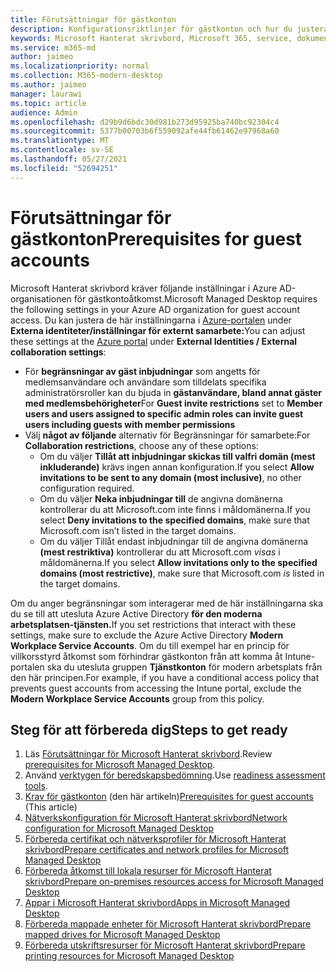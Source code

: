 ```yaml
---
title: Förutsättningar för gästkonton
description: Konfigurationsriktlinjer för gästkonton och hur du justerar dem
keywords: Microsoft Hanterat skrivbord, Microsoft 365, service, dokumentation
ms.service: m365-md
author: jaimeo
ms.localizationpriority: normal
ms.collection: M365-modern-desktop
ms.author: jaimeo
manager: laurawi
ms.topic: article
audience: Admin
ms.openlocfilehash: d29b9d6bdc30d981b273d95925ba740bc92304c4
ms.sourcegitcommit: 5377b00703b6f559092afe44fb61462e97968a60
ms.translationtype: MT
ms.contentlocale: sv-SE
ms.lasthandoff: 05/27/2021
ms.locfileid: "52694251"
---
```

# <a name="prerequisites-for-guest-accounts"></a><span data-ttu-id="2cc6b-104">Förutsättningar för gästkonton</span><span class="sxs-lookup"><span data-stu-id="2cc6b-104">Prerequisites for guest accounts</span></span>

<span data-ttu-id="2cc6b-105">Microsoft Hanterat skrivbord kräver följande inställningar i Azure AD-organisationen för gästkontoåtkomst.</span><span class="sxs-lookup"><span data-stu-id="2cc6b-105">Microsoft Managed Desktop requires the following settings in your Azure AD organization for guest account access.</span></span> <span data-ttu-id="2cc6b-106">Du kan justera de här inställningarna i [Azure-portalen](https://portal.azure.com) under **Externa identiteter/inställningar för externt samarbete:**</span><span class="sxs-lookup"><span data-stu-id="2cc6b-106">You can adjust these settings at the [Azure portal](https://portal.azure.com) under **External Identities / External collaboration settings**:</span></span>

-   <span data-ttu-id="2cc6b-107">För **begränsningar av gäst inbjudningar** som angetts för medlemsanvändare och användare som tilldelats specifika administratörsroller kan du bjuda in **gästanvändare, bland annat gäster med medlemsbehörigheter**</span><span class="sxs-lookup"><span data-stu-id="2cc6b-107">For **Guest invite restrictions** set to **Member users and users assigned to specific admin roles can invite guest users including guests with member permissions**</span></span>
-   <span data-ttu-id="2cc6b-108">Välj **något av följande** alternativ för Begränsningar för samarbete:</span><span class="sxs-lookup"><span data-stu-id="2cc6b-108">For **Collaboration restrictions**, choose any of these options:</span></span>
    -   <span data-ttu-id="2cc6b-109">Om du väljer **Tillåt att inbjudningar skickas till valfri domän (mest inkluderande)** krävs ingen annan konfiguration.</span><span class="sxs-lookup"><span data-stu-id="2cc6b-109">If you select **Allow invitations to be sent to any domain (most inclusive)**, no other configuration required.</span></span>
    -   <span data-ttu-id="2cc6b-110">Om du väljer **Neka inbjudningar till** de angivna domänerna kontrollerar du att Microsoft.com inte finns i måldomänerna.</span><span class="sxs-lookup"><span data-stu-id="2cc6b-110">If you select **Deny invitations to the specified domains**, make sure that Microsoft.com isn’t listed in the target domains.</span></span>
    -   <span data-ttu-id="2cc6b-111">Om du väljer Tillåt endast inbjudningar till de angivna domänerna **(mest restriktiva)** kontrollerar du att Microsoft.com *visas* i måldomänerna.</span><span class="sxs-lookup"><span data-stu-id="2cc6b-111">If you select **Allow invitations only to the specified domains (most restrictive)**, make sure that Microsoft.com *is* listed in the target domains.</span></span>

<span data-ttu-id="2cc6b-112">Om du anger begränsningar som interagerar med de här inställningarna ska du se till att utesluta Azure Active Directory **för den moderna arbetsplatsen-tjänsten.**</span><span class="sxs-lookup"><span data-stu-id="2cc6b-112">If you set restrictions that interact with these settings, make sure to exclude the Azure Active Directory **Modern Workplace Service Accounts**.</span></span> <span data-ttu-id="2cc6b-113">Om du till exempel har en princip för villkorsstyrd åtkomst som förhindrar gästkonton från att komma åt Intune-portalen ska du utesluta gruppen **Tjänstkonton** för modern arbetsplats från den här principen.</span><span class="sxs-lookup"><span data-stu-id="2cc6b-113">For example, if you have a conditional access policy that prevents guest accounts from accessing the Intune portal, exclude the **Modern Workplace Service Accounts** group from this policy.</span></span>

## <a name="steps-to-get-ready"></a><span data-ttu-id="2cc6b-114">Steg för att förbereda dig</span><span class="sxs-lookup"><span data-stu-id="2cc6b-114">Steps to get ready</span></span>

1. <span data-ttu-id="2cc6b-115">Läs [Förutsättningar för Microsoft Hanterat skrivbord](prerequisites.md).</span><span class="sxs-lookup"><span data-stu-id="2cc6b-115">Review [prerequisites for Microsoft Managed Desktop](prerequisites.md).</span></span>
2. <span data-ttu-id="2cc6b-116">Använd [verktygen för beredskapsbedömning](readiness-assessment-tool.md).</span><span class="sxs-lookup"><span data-stu-id="2cc6b-116">Use [readiness assessment tools](readiness-assessment-tool.md).</span></span>
3. <span data-ttu-id="2cc6b-117">[Krav för gästkonton](guest-accounts.md) (den här artikeln)</span><span class="sxs-lookup"><span data-stu-id="2cc6b-117">[Prerequisites for guest accounts](guest-accounts.md) (This article)</span></span>
4. [<span data-ttu-id="2cc6b-118">Nätverkskonfiguration för Microsoft Hanterat skrivbord</span><span class="sxs-lookup"><span data-stu-id="2cc6b-118">Network configuration for Microsoft Managed Desktop</span></span>](network.md)
5. [<span data-ttu-id="2cc6b-119">Förbereda certifikat och nätverksprofiler för Microsoft Hanterat skrivbord</span><span class="sxs-lookup"><span data-stu-id="2cc6b-119">Prepare certificates and network profiles for Microsoft Managed Desktop</span></span>](certs-wifi-lan.md)
6. [<span data-ttu-id="2cc6b-120">Förbereda åtkomst till lokala resurser för Microsoft Hanterat skrivbord</span><span class="sxs-lookup"><span data-stu-id="2cc6b-120">Prepare on-premises resources access for Microsoft Managed Desktop</span></span>](authentication.md)
7. [<span data-ttu-id="2cc6b-121">Appar i Microsoft Hanterat skrivbord</span><span class="sxs-lookup"><span data-stu-id="2cc6b-121">Apps in Microsoft Managed Desktop</span></span>](apps.md)
8. [<span data-ttu-id="2cc6b-122">Förbereda mappade enheter för Microsoft Hanterat skrivbord</span><span class="sxs-lookup"><span data-stu-id="2cc6b-122">Prepare mapped drives for Microsoft Managed Desktop</span></span>](mapped-drives.md)
9. [<span data-ttu-id="2cc6b-123">Förbereda utskriftsresurser för Microsoft Hanterat skrivbord</span><span class="sxs-lookup"><span data-stu-id="2cc6b-123">Prepare printing resources for Microsoft Managed Desktop</span></span>](printing.md)

